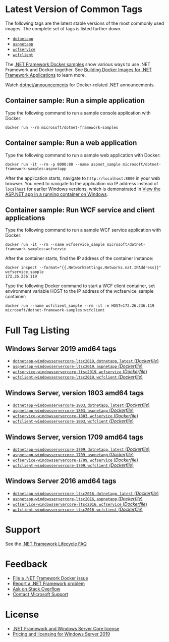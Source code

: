 # Latest Version of Common Tags

The following tags are the latest stable versions of the most commonly used images. The complete set of tags is listed further down.

- [`dotnetapp`](https://github.com/Microsoft/dotnet-framework-docker/blob/master/samples/dotnetapp/Dockerfile)
- [`aspnetapp`](https://github.com/Microsoft/dotnet-framework-docker/blob/master/samples/aspnetapp/Dockerfile)
- [`wcfservice`](https://github.com/Microsoft/dotnet-framework-docker/blob/master/samples/wcfapp/Dockerfile.web)
- [`wcfclient`](https://github.com/Microsoft/dotnet-framework-docker/blob/master/samples/wcfapp/Dockerfile.client)

The [.NET Framework Docker samples](https://github.com/Microsoft/dotnet-framework-docker/blob/master/samples/README.md) show various ways to use .NET Framework and Docker together. See [Building Docker Images for .NET Framework Applications](https://docs.microsoft.com/dotnet/framework/docker/) to learn more.

Watch [dotnet/announcements](https://github.com/dotnet/announcements/labels/Docker) for Docker-related .NET announcements.

## Container sample: Run a simple application

Type the following command to run a sample console application with Docker:

```console
docker run --rm microsoft/dotnet-framework-samples
```

## Container sample: Run a web application

Type the following command to run a sample web application with Docker:

```console
docker run -it --rm -p 8000:80 --name aspnet_sample microsoft/dotnet-framework-samples:aspnetapp
```

After the application starts, navigate to `http://localhost:8000` in your web browser. You need to navigate to the application via IP address instead of `localhost` for earlier Windows versions, which is demonstrated in [View the ASP.NET app in a running container on Windows](https://github.com/microsoft/dotnet-framework-docker/blob/master/samples/aspnetapp/README.md#view-the-aspnet-app-in-a-running-container-on-windows).

## Container sample: Run WCF service and client applications

Type the following command to run a sample WCF service application with Docker:

```console
docker run -it --rm --name wcfservice_sample microsoft/dotnet-framework-samples:wcfservie
```
After the container starts, find the IP address of the container instance:
```console
docker inspect --format="{{.NetworkSettings.Networks.nat.IPAddress}}" wcfservice_sample
172.26.236.119
```
Type the following Docker command to start a WCF client container, set environment variable HOST to the IP address of the wcfservice_sample container:
```console
docker run --name wcfclient_sample --rm -it -e HOST=172.26.236.119 microsoft/dotnet-framework-samples:wcfclient
```

# Full Tag Listing

## Windows Server 2019 amd64 tags

- [`dotnetapp-windowsservercore-ltsc2019`, `dotnetapp`, `latest` (*Dockerfile*)](https://github.com/dotnet/dotnet-docker/blob/master/samples/dotnetapp/Dockerfile)
- [`aspnetapp-windowsservercore-ltsc2019`, `aspnetapp` (*Dockerfile*)](https://github.com/dotnet/dotnet-docker/blob/master/samples/aspnetapp/Dockerfile)
- [`wcfservice-windowsservercore-ltsc2019`, `wcfservice` (*Dockerfile*)](https://github.com/dotnet/dotnet-docker/blob/master/samples/wcfapp/Dockerfile.web)
- [`wcfclient-windowsservercore-ltsc2019`, `wcfclient` (*Dockerfile*)](https://github.com/dotnet/dotnet-docker/blob/master/samples/wcfapp/Dockerfile.client)

## Windows Server, version 1803 amd64 tags

- [`dotnetapp-windowsservercore-1803`, `dotnetapp`, `latest` (*Dockerfile*)](https://github.com/dotnet/dotnet-docker/blob/master/samples/dotnetapp/Dockerfile)
- [`aspnetapp-windowsservercore-1803`, `aspnetapp` (*Dockerfile*)](https://github.com/dotnet/dotnet-docker/blob/master/samples/aspnetapp/Dockerfile)
- [`wcfservice-windowsservercore-1803`, `wcfservice` (*Dockerfile*)](https://github.com/dotnet/dotnet-docker/blob/master/samples/wcfapp/Dockerfile.web)
- [`wcfclient-windowsservercore-1803`, `wcfclient` (*Dockerfile*)](https://github.com/dotnet/dotnet-docker/blob/master/samples/wcfapp/Dockerfile.client)

## Windows Server, version 1709 amd64 tags

- [`dotnetapp-windowsservercore-1709`, `dotnetapp`, `latest` (*Dockerfile*)](https://github.com/dotnet/dotnet-docker/blob/master/samples/dotnetapp/Dockerfile)
- [`aspnetapp-windowsservercore-1709`, `aspnetapp` (*Dockerfile*)](https://github.com/dotnet/dotnet-docker/blob/master/samples/aspnetapp/Dockerfile)
- [`wcfservice-windowsservercore-1709`, `wcfservice` (*Dockerfile*)](https://github.com/dotnet/dotnet-docker/blob/master/samples/wcfapp/Dockerfile.web)
- [`wcfclient-windowsservercore-1709`, `wcfclient` (*Dockerfile*)](https://github.com/dotnet/dotnet-docker/blob/master/samples/wcfapp/Dockerfile.client)

## Windows Server 2016 amd64 tags

- [`dotnetapp-windowsservercore-ltsc2016`, `dotnetapp`, `latest` (*Dockerfile*)](https://github.com/dotnet/dotnet-docker/blob/master/samples/dotnetapp/Dockerfile)
- [`aspnetapp-windowsservercore-ltsc2016`, `aspnetapp` (*Dockerfile*)](https://github.com/dotnet/dotnet-docker/blob/master/samples/aspnetapp/Dockerfile)
- [`wcfservice-windowsservercore-ltsc2016`, `wcfservice` (*Dockerfile*)](https://github.com/dotnet/dotnet-docker/blob/master/samples/wcfapp/Dockerfile.web)
- [`wcfclient-windowsservercore-ltsc2016`, `wcfclient` (*Dockerfile*)](https://github.com/dotnet/dotnet-docker/blob/master/samples/wcfapp/Dockerfile.client)

# Support

See the [.NET Framework Lifecycle FAQ](https://support.microsoft.com/en-us/help/17455/lifecycle-faq-net-framework)

# Feedback

* [File a .NET Framework Docker issue](https://github.com/microsoft/dotnet-framework-docker/issues)
* [Report a .NET Framework problem](https://developercommunity.visualstudio.com/spaces/61/index.html)
* [Ask on Stack Overflow](https://stackoverflow.com/questions/tagged/.net)
* [Contact Microsoft Support](https://support.microsoft.com/contactus/)

# License

* [.NET Framework and Windows Server Core license](https://hub.docker.com/_/microsoft-windows-servercore/)
* [Pricing and licensing for Windows Server 2019](https://www.microsoft.com/en-us/cloud-platform/windows-server-pricing)